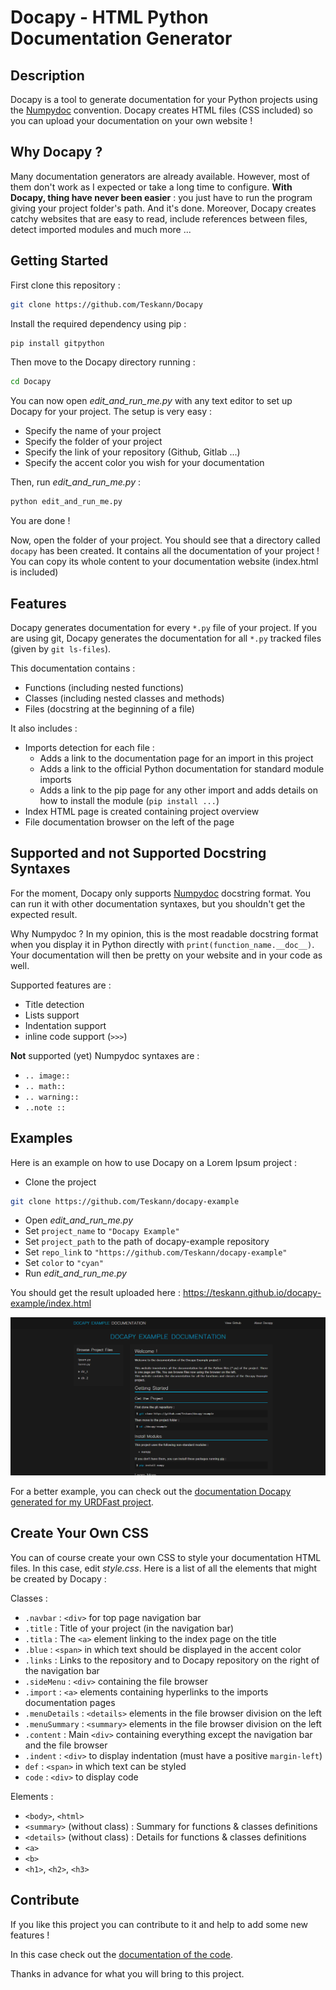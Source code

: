 # Docapy - HTML Python Documentation Generator

## Description

Docapy is a tool to generate documentation for your Python projects using the [Numpydoc](https://numpydoc.readthedocs.io/en/latest/format.html) convention.
Docapy creates HTML files (CSS included) so you can upload your documentation on your own website !

## Why Docapy ?

Many documentation generators are already available. However, most of them don't work as I expected or take a long time to configure.
**With Docapy, thing have never been easier** : you just have to run the program giving your project folder's path. And it's done.
Moreover, Docapy creates catchy websites that are easy to read, include references between files, detect imported modules and much more ...

## Getting Started


First clone this repository :

```bash
git clone https://github.com/Teskann/Docapy
```

Install the required dependency using pip :

```bash
pip install gitpython
```

Then move to the Docapy directory running :
```bash
cd Docapy
```
You can now open *edit_and_run_me.py* with any text editor to set up Docapy for your project. The setup is very easy :
- Specify the name of your project
- Specify the folder of your project
- Specify the link of your repository (Github, Gitlab ...)
- Specify the accent color you wish for your documentation

Then, run *edit_and_run_me.py* :
```bash
python edit_and_run_me.py
```

You are done !

Now, open the folder of your project. You should see that a directory called `docapy` has been created. It contains all the documentation of your project !
You can copy its whole content to your documentation website (index.html is included)

## Features

Docapy generates documentation for every `*.py` file of your project.
If you are using git, Docapy generates the documentation for all `*.py`
tracked files (given by `git ls-files`).

This documentation contains :
- Functions (including nested functions)
- Classes (including nested classes and methods)
- Files (docstring at the beginning of a file)

It also includes :
- Imports detection for each file :
    - Adds a link to the documentation page for an import in this project
    - Adds a link to the official Python documentation for standard module imports
    - Adds a link to the pip page for any other import and adds details on how to install the module (`pip install ...`)
- Index HTML page is created containing project overview
- File documentation browser on the left of the page

## Supported and not Supported Docstring Syntaxes

For the moment, Docapy only supports [Numpydoc](https://numpydoc.readthedocs.io/en/latest/format.html) docstring format.
You can run it with other documentation syntaxes, but you shouldn't get the expected result.

Why Numpydoc ? In my opinion, this is the most readable docstring format when you display it in Python directly with `print(function_name.__doc__)`.
Your documentation will then be pretty on your website and in your code as well.

Supported features are :
- Title detection
- Lists support
- Indentation support
- inline code support (`>>>`)

**Not** supported (yet) Numpydoc syntaxes are :
- `.. image::`
- `.. math::`
- `.. warning::`
- `..note ::`

## Examples

Here is an example on how to use Docapy on a Lorem Ipsum project :

- Clone the project
```bash
git clone https://github.com/Teskann/docapy-example
```

- Open *edit_and_run_me.py*
- Set `project_name` to `"Docapy Example"`
- Set `project_path` to the path of docapy-example repository
- Set `repo_link` to `"https://github.com/Teskann/docapy-example"`
- Set `color` to `"cyan"`
- Run *edit_and_run_me.py*

You should get the result uploaded here : https://teskann.github.io/docapy-example/index.html

![alt text](./docimg/Example.png "An Example of what the generated documentation looks like")

For a better example, you can check out the [documentation Docapy generated for my URDFast project](https://teskann.github.io/urdfast-documentation/).

## Create Your Own CSS

You can of course create your own CSS to style your documentation HTML files. In
this case, edit *style.css*. Here is a list of all the elements that might be
created by Docapy :

Classes :

- `.navbar` : `<div>` for top page navigation bar
- `.title` : Title of your project (in the navigation bar)
- `.titla` : The `<a>` element linking to the index page on the title
- `.blue` : `<span>` in which text should be displayed in the accent color
- `.links` : Links to the repository and to Docapy repository on the right of the navigation bar
- `.sideMenu` : `<div>` containing the file browser
- `.import` : `<a>` elements containing hyperlinks to the imports documentation pages
- `.menuDetails` : `<details>` elements in the file browser division on the left
- `.menuSummary` : `<summary>` elements in the file browser division on the left
- `.content` : Main `<div>` containing everything except the navigation bar and the file browser
- `.indent` : `<div>` to display indentation (must have a positive `margin-left`)
- `def` : `<span>` in which text can be styled
- `code` : `<div>` to display code

Elements :
- `<body>`, `<html>`
- `<summary>` (without class) : Summary for functions & classes definitions
- `<details>` (without class) : Details for functions & classes definitions
- `<a>`
- `<b>`
- `<h1>`, `<h2>`, `<h3>`

## Contribute

If you like this project you can contribute to it and help to add some new features !

In this case check out the [documentation of the code](https://teskann.github.io/docapy-documentation/).

Thanks in advance for what you will bring to this project.